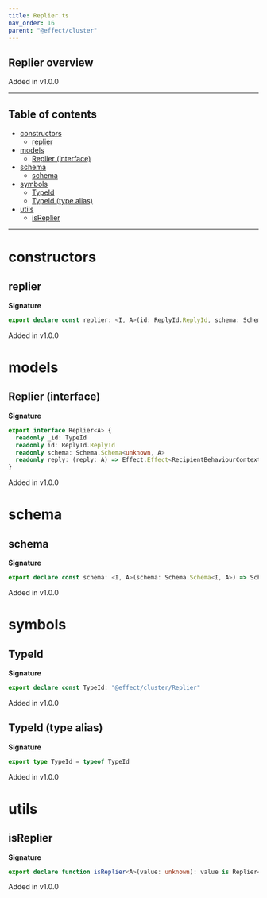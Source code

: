 ```yaml
---
title: Replier.ts
nav_order: 16
parent: "@effect/cluster"
---
```


## Replier overview

Added in v1.0.0

---

<h2 class="text-delta">Table of contents</h2>

- [constructors](#constructors)
  - [replier](#replier)
- [models](#models)
  - [Replier (interface)](#replier-interface)
- [schema](#schema)
  - [schema](#schema-1)
- [symbols](#symbols)
  - [TypeId](#typeid)
  - [TypeId (type alias)](#typeid-type-alias)
- [utils](#utils)
  - [isReplier](#isreplier)

---

# constructors

## replier

**Signature**

```ts
export declare const replier: <I, A>(id: ReplyId.ReplyId, schema: Schema.Schema<I, A>) => Replier<A>
```

Added in v1.0.0

# models

## Replier (interface)

**Signature**

```ts
export interface Replier<A> {
  readonly _id: TypeId
  readonly id: ReplyId.ReplyId
  readonly schema: Schema.Schema<unknown, A>
  readonly reply: (reply: A) => Effect.Effect<RecipientBehaviourContext, never, void>
}
```

Added in v1.0.0

# schema

## schema

**Signature**

```ts
export declare const schema: <I, A>(schema: Schema.Schema<I, A>) => Schema.Schema<I, Replier<A>>
```

Added in v1.0.0

# symbols

## TypeId

**Signature**

```ts
export declare const TypeId: "@effect/cluster/Replier"
```

Added in v1.0.0

## TypeId (type alias)

**Signature**

```ts
export type TypeId = typeof TypeId
```

Added in v1.0.0

# utils

## isReplier

**Signature**

```ts
export declare function isReplier<A>(value: unknown): value is Replier<A>
```

Added in v1.0.0
